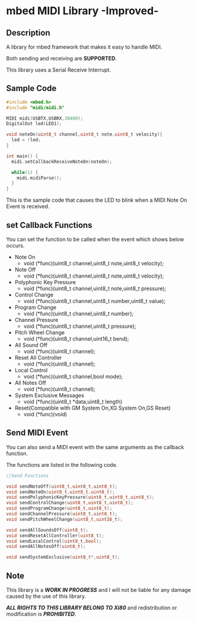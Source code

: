 # mbed MIDI Library -Improved-

## Description

A library for mbed framework that makes it easy to handle MIDI.

Both sending and receiving are **SUPPORTED**.

This library uses a Serial Receive Interrupt.



## Sample Code

```cpp
#include <mbed.h>
#include "midi/midi.h"

MIDI midi(USBTX,USBRX,38400);
DigitalOut led(LED1);

void noteOn(uint8_t channel,uint8_t note,uint8_t velocity){
  led = !led;
}

int main() {
  midi.setCallbackReceiveNoteOn(noteOn);

  while(1) {
    midi.midiParse();
  }
}
```

This is the sample code that causes the LED to blink when a MIDI Note On Event is received.



## set Callback Functions

You can set the function to be called when the event  which shows below occurs.

- Note On
  - void (*func)(uint8_t channel,uint8_t note,uint8_t velocity);
- Note Off
  - void (*func)(uint8_t channel,uint8_t note,uint8_t velocity);
- Polyphonic Key Pressure
  - void (*func)(uint8_t channel,uint8_t note,uint8_t pressure);
- Control Change
  - void (*func)(uint8_t channel,uint8_t number,uint8_t value);
- Program Change
  - void (*func)(uint8_t channel,uint8_t number);
- Channel Pressure
  - void (*func)(uint8_t channel,uint8_t pressure);
- Pitch Wheel Change
  - void (*func)(uint8_t channel,uint16_t bend);
- All Sound Off
  - void (*func)(uint8_t channel);
- Reset All Controller
  - void (*func)(uint8_t channel);
- Local Control
  - void (*func)(uint8_t channel,bool mode);
- All Notes Off
  - void (*func)(uint8_t channel);
- System Exclusive Messages
  - void (*func)(uint8_t *data,uint8_t length)
- Reset(Compatible with GM System On,XG System On,GS Reset)
  - void (*func)(void)

 

## Send MIDI Event

You can also send a MIDI event with the same arguments as the callback function.

The functions are listed in the following code.

```cpp
//Send Functions

void sendNoteOff(uint8_t,uint8_t,uint8_t);
void sendNoteOn(uint8_t,uint8_t,uint8_t);
void sendPolyphonicKeyPressure(uint8_t,uint8_t,uint8_t);
void sendControlChange(uint8_t,uint8_t,uint8_t);
void sendProgramChange(uint8_t,uint8_t);
void sendChannelPressure(uint8_t,uint8_t);
void sendPitchWheelChange(uint8_t,uint16_t);

void sendAllSoundsOff(uint8_t);
void sendResetAllController(uint8_t);
void sendLocalControl(uint8_t,bool);
void sendAllNotesOff(uint8_t);

void sendSystemExclusive(uint8_t*,uint8_t);

```



## Note

This library is a ***WORK IN PROGRESS*** and I will not be liable for any damage caused by the use of this library.

***ALL RIGHTS TO THIS LIBRARY BELONG TO Xi80*** and redistribution or modification is ***PROHIBITED***.